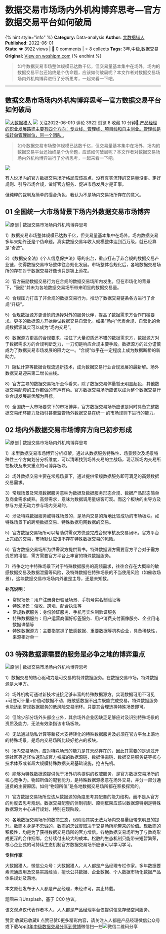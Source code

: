 # 数据交易市场场内外机构博弈思考—官方数据交易平台如何破局
{% hint style="info" %}
**Category:** Data-analysis
**Author:** [大数据猎人](https://www.woshipm.com/u/177930)
**Published:** 2022-06-01  
**Stats:** 👁️ 3922 views | 💬 0 comments | ⭐ 8 collects
**Tags:** 3年,中级,数据交易
**Original:** [View on woshipm.com](https://www.woshipm.com/data-analysis/5465709.html)
{% endhint %}
> 如今数据交易市场整体规模已达数千亿，但交易量基本集中在场外，场内的数据交易平台还始终是个伪命题，应该如何破局呢？本文作者对数据交易场场内外机构博弈进行了分析思考，一起来看一下吧。

---

## 数据交易市场场内外机构博弈思考—官方数据交易平台如何破局

[![](https://image.woshipm.com/wp-files/2018/09/3xSofsMHFTNWXq4ZMnBh.png!/both/72x72)](https://www.woshipm.com/u/177930)[大数据猎人](https://www.woshipm.com/u/177930) ![](https://static.woshipm.com/tag/1121_1@2x.png) 关注2022-06-010 评论 3922 浏览 8 收藏 10 分钟[🔗 产品经理的职业发展路径主要有四个方向：专业线、管理线、项目线和自主创业。管理线是指转向管理岗位，带一个团队..](https://ke.qidianla.com/courses/90pm)

> 如今数据交易市场整体规模已达数千亿，但交易量基本集中在场外，场内的数据交易平台还始终是个伪命题，应该如何破局呢？本文作者对数据交易场场内外机构博弈进行了分析思考，一起来看一下吧。

![](https://image.woshipm.com/wp-files/2022/06/HG4ZykrrN3dk3NWvhgAd.jpg)

有人说场内的官方数据交易场所格局应该高点，没有真实流转的交易量没事。定好规则、引导市场合规，做好官方服务、促进市场发展才是正事。

但纯粹的裁判及简单的撮合角色，我认为不是场内交易场所存在的意义。

## **01 全国统一大市场背景下场内外数据交易市场博弈**

![原创 | 数据交易市场场内外机构博弈思考](https://image.woshipm.com/wp-files/2022/05/lhrZSYYfo5enNTWH0OLz.png)

1）数据交易市场整体规模已达数千亿，但交易量基本集中在场外。场内数据交易多年来始终还是个伪命题，真实数据交易年收入规模整体达到百万级，就已经算是“奇迹”。

2）《数据安全法》《个人信息保护法》等的出台，重点打击了非合规的数据交易产业链，使得数据交易市场整体往合规化发展。市场整体合规化后，各地数据交易场所的存在对于数据交易好像也只是锦上添花。

3）官方鼓励数据交易行为在合规的数据交易场所内发生。但在市场化的背景下，“鼓励”并未为各地数据交易场所带来明显的数据交易量。

4）合规压力打击了非合规的数据交易行为，推动了数据交易链条各方进行了合规“升级”。

5）合规数据源方更谨慎的选择对外的服务伙伴，提高了数据需求方合作门槛要求。更多的数据源方开始尝试数据交易自营化。如果“场内”代表合规，自营化的合规数据源其实可以成为“场内交易”。

6）数据源方更高的合规要求，拦住了大量资质还不错的数据需求方，数据源方对于数据需求方的合规判断乏力，一刀切是响应合规主要手段。数据源方的过分谨慎成为了数据交易市场发展的阻力之一。“合规”似乎在一定程度上成为数据断桥的新助力。

7）隐私计算等数据合规流通新技术，成为数据交易行业合规发展的最新解。场外数据交易迎来第二增长曲线。

8）官方主导的数据交易场所至今看来，除了数据交易体量暂无明显起色，其他数据交易配套的工作都做的有声有色。官方数据交易场所应该以成为整个数据交易行业合规发展最优解为目标。

9）全国统一大市场要求下的市场博弈，官方数据交易场所应该是同时具备完整数据交易闭环能力及指引甚至监管场外数据交易在统一 的市场规则下进行的能力。

## **02 场内外数据交易市场博弈方向已初步形成**

![原创 | 数据交易市场场内外机构博弈思考](https://image.woshipm.com/wp-files/2022/05/rhSKYRq5zsWcDasi4IxI.png)

1）米型数据交易市场博弈分析框架，通过从数据服务特殊性、场景频次及场景特殊性三个方向划分分析维度，可以清晰找到场外交易的主战场，现活跃场内交易所在板块及未来重点的可博弈板块。

2）场外数据交易主要在常规场景下，通过提供常规数据服务即可满足的高频数据交易需求。

3）常规场景及常规数据服务意味为数据及数据服务形态合规、数据产品形态简单及商业需求成熟。高频需求，意味为数据调用量级客可观。而这个板块的主导方及参与方是无动力参与场内交易的。

4）涉及特殊数据服务或特殊场景的，是场内交易的落地比较成功的市场板块。如特殊场景下的跨境数据交易、特殊数据电网数据的交易。

5）官方数据交易场所可以帮助供需双方快速完成合规审核及交易闭环。官方平台上完成的交易，市场默认应该不存在特殊数据交易的风险。

6）官方数据交易场所为供需双方提供背书。特殊数据源方需要官方平台对于需方资质的增信，需方需要官方平台上丰富的特殊数据服务。

7）待争之地中特殊场景下对于特殊数据服务的高频需求，往往会存在大概率的敏感数据交易及数据泄露等风险，及特殊数据在特殊场景的不当使用风险（如催收场景），这块数据交易市场场内外谁是主导，还是未知数。

**补充说明：**

*   常规场景：用户注册身份验证场景、手机号实名制验证等
*   特殊场景：催收、跨境、配合执法等
*   常规数据服务：身份验证服务、手机号实名制验证服务
*   特殊数据服务：用户运营商偏好标签服务、用户消费支付画像服务、企业用电数据详情等
*   特殊数据源方：主要指掌握了敏感数据、重要数据等机构企业，具备稀缺性，来源相对单一

## **03 特殊数据源需要的服务是必争之地的博弈重点**

![原创 | 数据交易市场场内外机构博弈思考](https://image.woshipm.com/wp-files/2022/05/tq8Xvv0jrNriuJ09RUOw.png)

1）数据交易的核心驱动力是可交易的特殊数据服务。在数据交易市场，特殊数据源是大甲方。

2）场外机构可通过新技术链接足够丰富的特殊数据源方。实现数据可用不可见+可控可计量+价值动数据不动，既敏感数据不出库既能完成交易，特殊数据服务也能达到常规数据服务的低风险交易闭环。只要其合理选择特殊场景即可。

3）但除少部分场外头部企业外，其余场外企业因缺乏足够应对及识别特殊场景的资质及能力，无法有效染指该市场板块。

4）无法通过隐私计算等新技术支持转化的特殊数据服务及必须在官方平台上落地的特殊场景，是场内交易场所比较好抢占的板块。

5）场内交易场所，应对特殊场景的能力是其天然存在的，因此其需要的是通过开源社区等途径快速形成官方权威的数据源链、数据供需链、数据交易服务链等核心技术体系或者超大规模特殊数据交易基础设施，抢占先机。

6）能够为特殊数据源提供优于场外机构提供的权威服务，是官方数据交易场所的核心竞争力。物超所值的配套能力，是特殊数据源愿意在场外交易，并分一部分通道费的主要原因。如何“物超所值”是各地数据交易场所都在积极探索的。

7）官方数据交易场所应该从数据源的角度思考其配套的能力结构，而不是从官方的角度去思考规划。数据交易配套的体制机制、原则框架应该以数据源特别是特殊数据源为中心进行规划，特别在现阶段。

8）各地数据交易场所的数商生态，现阶段其实无法为场内交易量级带来明显的提升。数商本身是不忠诚的，数商的忠诚度取决于交易场所能带来的价值。现数商的积极性，均是为了获得数据交易场所的官方增信。各地数据交易场所为了与数商形成更深的合作捆绑，会持续付出较大的成本。松散的生态机制只能带来短暂繁荣，核心企业式的可持续生态机制官方数据交易场所应该可以学习学习。

**专栏作家**

大数据猎人，微信公众号：大数据猎人，人人都是产品经理专栏作家。多年数据要素流通应用及交易实践经验，擅长公共数据、企业数据、个人数据市场化数据产品体系规划及落地。

本文原创发布于人人都是产品经理，未经许可，禁止转载。

题图来自Unsplash，基于 CC0 协议。

该文观点仅代表作者本人，人人都是产品经理平台仅提供信息存储空间服务。

赞赏 收藏已收藏8 点赞已赞0更多精彩内容，请关注人人都是产品经理微信公众号或下载App[3年](https://www.woshipm.com/tag/3%e5%b9%b4)[中级](https://www.woshipm.com/tag/%e4%b8%ad%e7%ba%a7)[数据交易](https://www.woshipm.com/tag/%e6%95%b0%e6%8d%ae%e4%ba%a4%e6%98%93)[分享到微博](https://service.weibo.com/share/share.php?appkey=2775287854&title=数据交易市场场内外机构博弈思考—官方数据交易平台如何破局&url=https://www.woshipm.com/data-analysis/5465709.html&pic=https://image.woshipm.com/wp-files/2022/06/HG4ZykrrN3dk3NWvhgAd.jpg)微信扫一扫![微信二维码](https://api.pwmqr.com/qrcode/create/?url=https://www.woshipm.com/data-analysis/5465709.html)分享